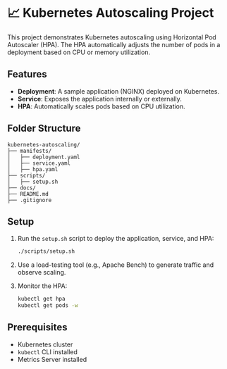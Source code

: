# 📈 Kubernetes Autoscaling Project

This project demonstrates Kubernetes autoscaling using Horizontal Pod Autoscaler (HPA). The HPA automatically adjusts the number of pods in a deployment based on CPU or memory utilization.

## Features

- **Deployment**: A sample application (NGINX) deployed on Kubernetes.
- **Service**: Exposes the application internally or externally.
- **HPA**: Automatically scales pods based on CPU utilization.

## Folder Structure

```
kubernetes-autoscaling/
├── manifests/
│   ├── deployment.yaml
│   ├── service.yaml
│   ├── hpa.yaml
├── scripts/
│   ├── setup.sh
├── docs/
├── README.md
├── .gitignore
```

## Setup

1. Run the `setup.sh` script to deploy the application, service, and HPA:
   ```bash
   ./scripts/setup.sh
   ```

2. Use a load-testing tool (e.g., Apache Bench) to generate traffic and observe scaling.

3. Monitor the HPA:
   ```bash
   kubectl get hpa
   kubectl get pods -w
   ```

## Prerequisites

- Kubernetes cluster
- `kubectl` CLI installed
- Metrics Server installed
